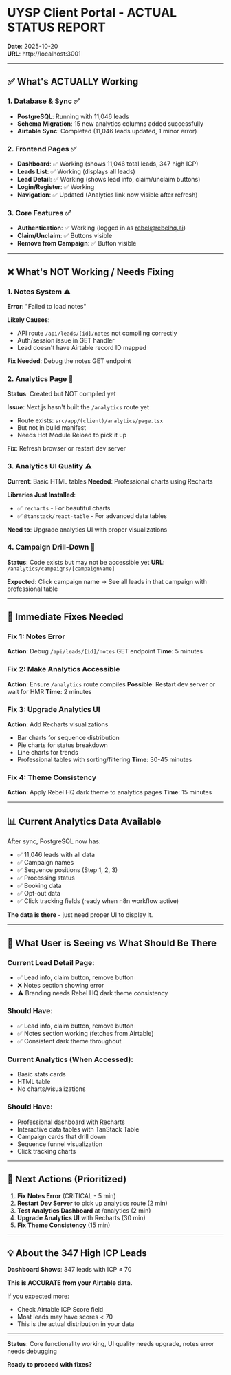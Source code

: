 # UYSP Client Portal - ACTUAL STATUS REPORT

**Date**: 2025-10-20  
**URL**: http://localhost:3001

---

## ✅ What's ACTUALLY Working

### 1. Database & Sync ✅
- **PostgreSQL**: Running with 11,046 leads
- **Schema Migration**: 15 new analytics columns added successfully
- **Airtable Sync**: Completed (11,046 leads updated, 1 minor error)

### 2. Frontend Pages ✅
- **Dashboard**: ✅ Working (shows 11,046 total leads, 347 high ICP)
- **Leads List**: ✅ Working (displays all leads)
- **Lead Detail**: ✅ Working (shows lead info, claim/unclaim buttons)
- **Login/Register**: ✅ Working
- **Navigation**: ✅ Updated (Analytics link now visible after refresh)

### 3. Core Features ✅
- **Authentication**: ✅ Working (logged in as rebel@rebelhq.ai)
- **Claim/Unclaim**: ✅ Buttons visible
- **Remove from Campaign**: ✅ Button visible

---

## ❌ What's NOT Working / Needs Fixing

### 1. Notes System ⚠️
**Error**: "Failed to load notes"

**Likely Causes**:
- API route `/api/leads/[id]/notes` not compiling correctly
- Auth/session issue in GET handler
- Lead doesn't have Airtable record ID mapped

**Fix Needed**: Debug the notes GET endpoint

### 2. Analytics Page 🔄
**Status**: Created but NOT compiled yet

**Issue**: Next.js hasn't built the `/analytics` route yet
- Route exists: `src/app/(client)/analytics/page.tsx`
- But not in build manifest
- Needs Hot Module Reload to pick it up

**Fix**: Refresh browser or restart dev server

### 3. Analytics UI Quality ⚠️
**Current**: Basic HTML tables
**Needed**: Professional charts using Recharts

**Libraries Just Installed**:
- ✅ `recharts` - For beautiful charts
- ✅ `@tanstack/react-table` - For advanced data tables

**Need to**: Upgrade analytics UI with proper visualizations

### 4. Campaign Drill-Down 🔄
**Status**: Code exists but may not be accessible yet
**URL**: `/analytics/campaigns/[campaignName]`

**Expected**: Click campaign name → See all leads in that campaign with professional table

---

## 🔧 Immediate Fixes Needed

### Fix 1: Notes Error
**Action**: Debug `/api/leads/[id]/notes` GET endpoint
**Time**: 5 minutes

### Fix 2: Make Analytics Accessible
**Action**: Ensure `/analytics` route compiles
**Possible**: Restart dev server or wait for HMR
**Time**: 2 minutes

### Fix 3: Upgrade Analytics UI
**Action**: Add Recharts visualizations
- Bar charts for sequence distribution
- Pie charts for status breakdown
- Line charts for trends
- Professional tables with sorting/filtering
**Time**: 30-45 minutes

### Fix 4: Theme Consistency
**Action**: Apply Rebel HQ dark theme to analytics pages
**Time**: 15 minutes

---

## 📊 Current Analytics Data Available

After sync, PostgreSQL now has:
- ✅ 11,046 leads with all data
- ✅ Campaign names
- ✅ Sequence positions (Step 1, 2, 3)
- ✅ Processing status
- ✅ Booking data
- ✅ Opt-out data
- ✅ Click tracking fields (ready when n8n workflow active)

**The data is there** - just need proper UI to display it.

---

## 🎯 What User is Seeing vs What Should Be There

### Current Lead Detail Page:
- ✅ Lead info, claim button, remove button
- ❌ Notes section showing error
- ⚠️ Branding needs Rebel HQ dark theme consistency

### Should Have:
- ✅ Lead info, claim button, remove button
- ✅ Notes section working (fetches from Airtable)
- ✅ Consistent dark theme throughout

### Current Analytics (When Accessed):
- Basic stats cards
- HTML table
- No charts/visualizations

### Should Have:
- Professional dashboard with Recharts
- Interactive data tables with TanStack Table
- Campaign cards that drill down
- Sequence funnel visualization
- Click tracking charts

---

## 🚀 Next Actions (Prioritized)

1. **Fix Notes Error** (CRITICAL - 5 min)
2. **Restart Dev Server** to pick up analytics route (2 min)
3. **Test Analytics Dashboard** at /analytics (2 min)
4. **Upgrade Analytics UI** with Recharts (30 min)
5. **Fix Theme Consistency** (15 min)

---

## 💡 About the 347 High ICP Leads

**Dashboard Shows**: 347 leads with ICP ≥ 70

**This is ACCURATE from your Airtable data.**

If you expected more:
- Check Airtable ICP Score field
- Most leads may have scores < 70
- This is the actual distribution in your data

---

**Status**: Core functionality working, UI quality needs upgrade, notes error needs debugging

**Ready to proceed with fixes?**







